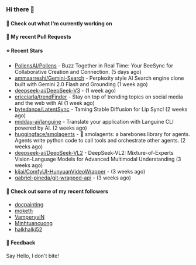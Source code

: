 ### Hi there 👋

#### 👷 Check out what I'm currently working on

#### 🔨 My recent Pull Requests


#### ⭐ Recent Stars

- [PollensAI/Pollens](https://github.com/PollensAI/Pollens) - Buzz Together in Real Time: Your BeeSync for Collaborative Creation and Connection. (5 days ago)
- [ammaarreshi/Gemini-Search](https://github.com/ammaarreshi/Gemini-Search) - Perplexity style AI Search engine clone built with Gemini 2.0 Flash and Grounding (1 week ago)
- [deepseek-ai/DeepSeek-V3](https://github.com/deepseek-ai/DeepSeek-V3) -  (1 week ago)
- [ericciarla/trendFinder](https://github.com/ericciarla/trendFinder) - Stay on top of trending topics on social media and the web with AI (1 week ago)
- [bytedance/LatentSync](https://github.com/bytedance/LatentSync) - Taming Stable Diffusion for Lip Sync! (2 weeks ago)
- [midday-ai/languine](https://github.com/midday-ai/languine) - Translate your application with Languine CLI powered by AI. (2 weeks ago)
- [huggingface/smolagents](https://github.com/huggingface/smolagents) - 🤗 smolagents: a barebones library for agents. Agents write python code to call tools and orchestrate other agents. (2 weeks ago)
- [deepseek-ai/DeepSeek-VL2](https://github.com/deepseek-ai/DeepSeek-VL2) - DeepSeek-VL2: Mixture-of-Experts Vision-Language Models for Advanced Multimodal Understanding (3 weeks ago)
- [kijai/ComfyUI-HunyuanVideoWrapper](https://github.com/kijai/ComfyUI-HunyuanVideoWrapper) -  (3 weeks ago)
- [gabriel-pineda/git-wrapped-api](https://github.com/gabriel-pineda/git-wrapped-api) -  (3 weeks ago)

#### 👯 Check out some of my recent followers

- [docpainting](https://github.com/docpainting)
- [moketh](https://github.com/moketh)
- [VamperyviN](https://github.com/VamperyviN)
- [Minhtuancuong](https://github.com/Minhtuancuong)
- [halkhalki52](https://github.com/halkhalki52)

#### 💬 Feedback

Say Hello, I don't bite!